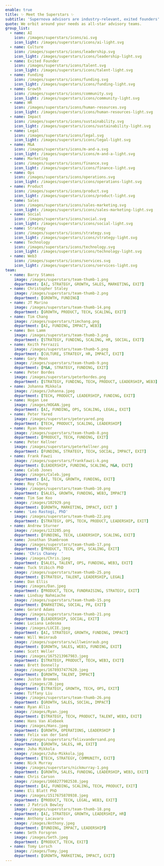 ```yaml
---
enable: true
title: ✨ Meet the Superstars ✨
subtitle: 'Supernova advisors are industry-relevant, exited founders'
quote: We orbit around your needs as all-star advisory teams.
group_list:
  - name: AI
    icon: /images/superstars/icons/ai.svg
    icon_light: /images/superstars/icons/ai-light.svg
  - name: Culture
    icon: /images/superstars/icons/leadership.svg
    icon_light: /images/superstars/icons/leadership-light.svg
  - name: Exited Founder
    icon: /images/superstars/icons/talent.svg
    icon_light: /images/superstars/icons/talent-light.svg
  - name: Funding
    icon: /images/superstars/icons/funding.svg
    icon_light: /images/superstars/icons/funding-light.svg
  - name: Growth
    icon: /images/superstars/icons/community.svg
    icon_light: /images/superstars/icons/community-light.svg
  - name: HR
    icon: /images/superstars/icons/human-resources.svg
    icon_light: /images/superstars/icons/human-resources-light.svg
  - name: Impact
    icon: /images/superstars/icons/sustainability.svg
    icon_light: /images/superstars/icons/sustainability-light.svg
  - name: Legal
    icon: /images/superstars/icons/legal.svg
    icon_light: /images/superstars/icons/legal-light.svg
  - name: M&A
    icon: /images/superstars/icons/m-and-a.svg
    icon_light: /images/superstars/icons/m-and-a-light.svg
  - name: Marketing
    icon: /images/superstars/icons/finance.svg
    icon_light: /images/superstars/icons/finance-light.svg
  - name: Ops
    icon: /images/superstars/icons/operations.svg
    icon_light: /images/superstars/icons/operations-light.svg
  - name: Product
    icon: /images/superstars/icons/product.svg
    icon_light: /images/superstars/icons/product-light.svg
  - name: Sales
    icon: /images/superstars/icons/sales-marketing.svg
    icon_light: /images/superstars/icons/sales-marketing-light.svg
  - name: Social
    icon: /images/superstars/icons/social.svg
    icon_light: /images/superstars/icons/social-light.svg
  - name: Strategy
    icon: /images/superstars/icons/strategy.svg
    icon_light: /images/superstars/icons/strategy-light.svg
  - name: Technology
    icon: /images/superstars/icons/technology.svg
    icon_light: /images/superstars/icons/technology-light.svg
  - name: Web3
    icon: /images/superstars/icons/services.svg
    icon_light: /images/superstars/icons/services-light.svg
team:
  - name: Barry Stamos
    image: /images/superstars/team-thumb-1.png
    department: [AI, STRATEGY, GROWTH, SALES, MARKETING, EXIT]
  - name: Christopher Staley
    image: /images/superstars/team-thumb-2.png
    department: [GROWTH, FUNDING]
  - name: JT Marino
    image: /images/superstars/team-thumb-14.png
    department: [GROWTH, PRODUCT, TECH, SCALING, EXIT]
  - name: Tim Chang
    image: /images/superstars/timchang.png
    department: [AI, FUNDING, IMPACT, WEB3]
  - name: Ben Lamm
    image: /images/superstars/team-thumb-3.png
    department: [STRATEGY, FUNDING, SCALING, HR, SOCIAL, EXIT]
  - name: Keith Ferrazzi
    image: /images/superstars/team-thumb-5.png
    department: [CULTURE, STRATEGY, HR, IMPACT, EXIT]
  - name: Gary Moon
    image: /images/superstars/team-thumb-9.png
    department: [M&A, STRATEGY, FUNDING, EXIT]
  - name: Peter Bordes
    image: /images/superstars/peterbordes.png
    department: [STRATEGY, FUNDING, TECH, PRODUCT, LEADERSHIP, WEB3]
  - name: Johanna Mikkola
    image: /images/Johanna.jpeg
    department: [TECH, PRODUCT, LEADERSHIP, FUNDING, EXIT]
  - name: Hogan Lee
    image: /images/HOGAN.jpeg
    department: [AI, FUNDING, OPS, SCALING, LEGAL, EXIT]
  - name: Peter Yared
    image: /images/superstars/peteryared.png
    department: [TECH, PRODUCT, SCALING, LEADERSHIP]
  - name: Ryan Hoover
    image: /images/superstars/team-thumb-8.png
    department: [PRODUCT, TECH, FUNDING, EXIT]
  - name: Peter Kellner
    image: /images/superstars/peterkellner.png
    department: [FUNDING, STRATEGY, TECH, SOCIAL, IMPACT, EXIT]
  - name: Frank Fawzi
    image: /images/superstars/frankfawzi-k.png
    department: [LEADERSHIP, FUNDING, SCALING, M&A, EXIT]
  - name: Caleb Jones
    image: /images/Caleb.jpeg
    department: [AI, TECH, GROWTH, FUNDING, EXIT]
  - name: Roy Chung
    image: /images/superstars/team-thumb-10.png
    department: [SALES, GROWTH, FUNDING, WEB3, IMPACT]
  - name: Tim Sae Koo
    image: /images/102929.png
    department: [GROWTH, MARKETING, IMPACT, EXIT ]
  - name: 'Leo Rastogi, PhD'
    image: /images/superstars/team-thumb-22.png
    department: [STRATEGY, OPS, TECH, PRODUCT, LEADERSHIP, EXIT]
  - name: Andrew Sturner
    image: /images/123285.png
    department: [FUNDING, TECH, LEADERSHIP, SCALING, EXIT]
  - name: Jonathan Shambroom
    image: /images/superstars/team-thumb-17.png
    department: [PRODUCT, TECH, OPS, SCALING, EXIT]
  - name: 'Chris Chaney  '
    image: /images/Chris.jpeg
    department: [SALES, TALENT, OPS, FUNDING, WEB3, EXIT]
  - name: Tuck Stibich PhD
    image: /images/superstars/team-thumb-25.png
    department: [STRATEGY, TALENT, LEADERSHIP, LEGAL]
  - name: Dan Ellis
    image: /images/Dan.jpeg
    department: [PRODUCT, TECH, FUNDRAISING, STRATEGY, EXIT]
  - name: Lindsay Nahmiache
    image: /images/superstars/team-thumb-15.png
    department: [MARKETING, SOCIAL, PR, EXIT]
  - name: Gerard Adams
    image: /images/superstars/team-thumb-21.png
    department: [LEADERSHIP, SOCIAL, EXIT]
  - name: Luciana Ledesma
    image: /images/LUCIE.jpeg
    department: [AI, STRATEGY, GROWTH, FUNDING, IMPACT]
  - name: Will Weinraub
    image: /images/superstars/willweinraub.png
    department: [GROWTH, SALES, WEB3, FUNDING, EXIT]
  - name: Scott Weller
    image: /images/1675213967983.jpeg
    department: [STRATEGY, PRODUCT, TECH, WEB3, EXIT]
  - name: Brett Donnelly
    image: /images/1678937477620.jpeg
    department: [GROWTH, TALENT, IMPACT]
  - name: Juston Brommel
    image: /images/JB.jpeg
    department: [STRATEGY, GROWTH, TECH, OPS, EXIT]
  - name: Tiffany Liu
    image: /images/superstars/team-thumb-26.png
    department: [GROWTH, SALES, SOCIAL, IMPACT]
  - name: Ryan Allis
    image: /images/Ryan.jpeg
    department: [STRATEGY, TECH, PRODUCT, TALENT, WEB3, EXIT]
  - name: Hans Van Alebeek
    image: /images/Hans.jpeg
    department: [GROWTH, OPERATIONS, LEADERSHIP ]
  - name: Felix van der Sand
    image: /images/superstars/felixvandersand.png
    department: [GROWTH, SALES, HR, EXIT]
  - name: Juha Mikkola
    image: /images/Juha-Mikkola.jpg
    department: [TECH, STRATEGY, COMMUNITY, EXIT]
  - name: Nick Murray
    image: /images/superstars/nickmurray-1.png
    department: [GROWTH, SALES, FUNDING, LEADERSHIP, WEB3, EXIT]
  - name: Chris Carson
    image: /images/1668277982538.jpeg
    department: [AI, FUNDING, SCALING, TECH, PRODUCT, EXIT]
  - name: Eli Blatt PhD
    image: /images/1517675870938.jpeg
    department: [PRODUCT, TECH, LEGAL, WEB3, EXIT]
  - name: J Patrick Bewley
    image: /images/superstars/team-thumb-18.png
    department: [AI, STRATEGY, GROWTH, LEADERSHIP, HR]
  - name: Anthony Lacavaro
    image: /images/Anthony.jpeg
    department: [FUNDING, IMPACT, LEADERSHIP]
  - name: Seth Forsgren
    image: /images/Seth.jpeg
    department: [PRODUCT, TECH, EXIT]
  - name: Tomy Lorsch
    image: /images/Tomy.jpeg
    department: [GROWTH, MARKETING, IMPACT, EXIT]
---
```













































































































































































































